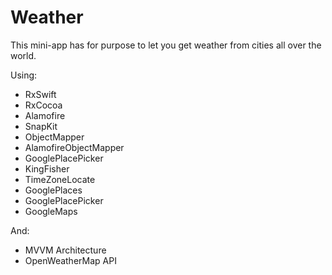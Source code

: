 # Weather

This mini-app has for purpose to let you get weather from cities all over the world.

Using:

 - RxSwift
 - RxCocoa
 - Alamofire
 - SnapKit
 - ObjectMapper
 - AlamofireObjectMapper
 - GooglePlacePicker
 - KingFisher
 - TimeZoneLocate
 - GooglePlaces
 - GooglePlacePicker
 - GoogleMaps

And:

 - MVVM Architecture
 - OpenWeatherMap API
